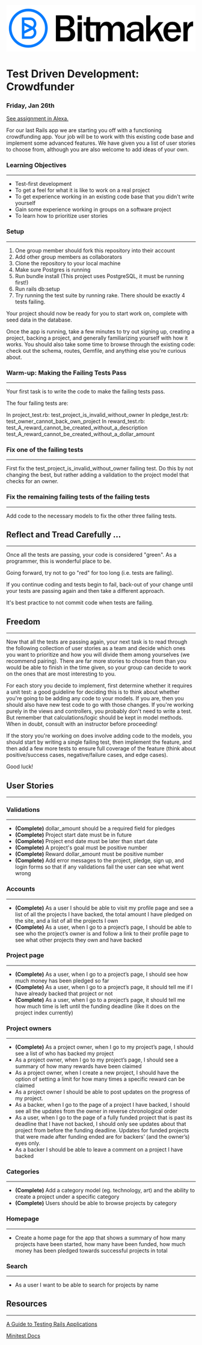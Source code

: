 ![Bitmaker](https://github.com/johncarlolopez/bitmaker-reference/blob/master/bitmakerlogo.svg)
# Test Driven Development: Crowdfunder
### Friday, Jan 26th


[See assignment in Alexa.](https://alexa.bitmaker.co/wdi/may-2017/assignments/2393/latest)

For our last Rails app we are starting you off with a functioning crowdfunding app. Your job will be to work with this existing code base and implement some advanced features. We have given you a list of user stories to choose from, although you are also welcome to add ideas of your own.

### Learning Objectives
___
  * Test-first development
  * To get a feel for what it is like to work on a real project
  * To get experience working in an existing code base that you didn't write yourself
  * Gain some experience working in groups on a software project
  * To learn how to prioritize user stories
### Setup
___
1. One group member should fork this repository into their account
2. Add other group members as collaborators
3. Clone the repository to your local machine
4. Make sure Postgres is running
5. Run bundle install (This project uses PostgreSQL, it must be running first!)
6. Run rails db:setup
7. Try running the test suite by running rake. There should be exactly 4 tests failing.  

Your project should now be ready for you to start work on, complete with seed data in the database.

Once the app is running, take a few minutes to try out signing up, creating a project, backing a project, and generally familiarizing yourself with how it works. You should also take some time to browse through the existing code: check out the schema, routes, Gemfile, and anything else you're curious about.

### Warm-up: Making the Failing Tests Pass
___
Your first task is to write the code to make the failing tests pass.

The four failing tests are:

In project_test.rb: test_project_is_invalid_without_owner
In pledge_test.rb: test_owner_cannot_back_own_project
In reward_test.rb:  
  test_A_reward_cannot_be_created_without_a_description
  test_A_reward_cannot_be_created_without_a_dollar_amount

### Fix one of the failing tests
___
First fix the test_project_is_invalid_without_owner failing test. Do this by not changing the best, but rather adding a validation to the project model that checks for an owner.

### Fix the remaining failing tests of the failing tests
___
Add code to the necessary models to fix the other three failing tests.

## Reflect and Tread Carefully ...
___
Once all the tests are passing, your code is considered "green". As a programmer, this is wonderful place to be.

Going forward, try not to go "red" for too long (i.e. tests are failing).

If you continue coding and tests begin to fail, back-out of your change until your tests are passing again and then take a different approach.

It's best practice to not commit code when tests are failing.

## Freedom
___
Now that all the tests are passing again, your next task is to read through the following collection of user stories as a team and decide which ones you want to prioritize and how you will divide them among yourselves (we recommend pairing). There are far more stories to choose from than you would be able to finish in the time given, so your group can decide to work on the ones that are most interesting to you.

For each story you decide to implement, first determine whether it requires a unit test: a good guideline for deciding this is to think about whether you're going to be adding any code to your models. If you are, then you should also have new test code to go with those changes. If you're working purely in the views and controllers, you probably don't need to write a test. But remember that calculations/logic should be kept in model methods. When in doubt, consult with an instructor before proceeding!

If the story you're working on does involve adding code to the models, you should start by writing a single failing test, then implement the feature, and then add a few more tests to ensure full coverage of the feature (think about positive/success cases, negative/failure cases, and edge cases).

Good luck!

## User Stories
___
### Validations
___
  * **(Complete)** dollar_amount should be a required field for pledges
  * **(Complete)** Project start date must be in future
  * **(Complete)** Project end date must be later than start date
  * **(Complete)** A project's goal must be positive number
  * **(Complete)** Reward dollar_amount must be positive number
  * **(Complete)** Add error messages to the project, pledge, sign up, and login forms so that if any validations fail the user can see what went wrong
### Accounts
___
  * **(Complete)** As a user I should be able to visit my profile page and see a list of all the projects I have backed, the total amount I have pledged on the site, and a list of all the projects I own
  * **(Complete)** As a user, when I go to a project’s page, I should be able to see who the project’s owner is and follow a link to their profile page to see what other projects they own and have backed
### Project page
___
  * **(Complete)** As a user, when I go to a project’s page, I should see how much money has been pledged so far
  * **(Complete)** As a user, when I go to a project’s page, it should tell me if I have already backed that project or not
  * **(Complete)** As a user, when I go to a project’s page, it should tell me how much time is left until the funding deadline (like it does on the project index currently)
### Project owners
___
  * **(Complete)** As a project owner, when I go to my project’s page, I should see a list of who has backed my project
  * As a project owner, when I go to my project’s page, I should see a summary of how many rewards have been claimed
  * As a project owner, when I create a new project, I should have the option of setting a limit for how many times a specific reward can be claimed
  * As a project owner I should be able to post updates on the progress of my project.
  * As a backer, when I go to the page of a project I have backed, I should see all the updates from the owner in reverse chronological order
  * As a user, when I go to the page of a fully funded project that is past its deadline that I have not backed, I should only see updates about that project from before the funding deadline. Updates for funded projects that were made after funding ended are for backers’ (and the owner’s) eyes only.
  * As a backer I should be able to leave a comment on a project I have backed
### Categories
___
  * **(Complete)** Add a category model (eg. technology, art) and the ability to create a project under a specific category
  * **(Complete)** Users should be able to browse projects by category
### Homepage
___
  * Create a home page for the app that shows a summary of how many projects have been started, how many have been funded, how much money has been pledged towards successful projects in total
### Search
___
  * As a user I want to be able to search for projects by name

## Resources
___
  [A Guide to Testing Rails Applications](http://guides.rubyonrails.org/testing.html)

  [Minitest Docs](http://docs.seattlerb.org/minitest/)
